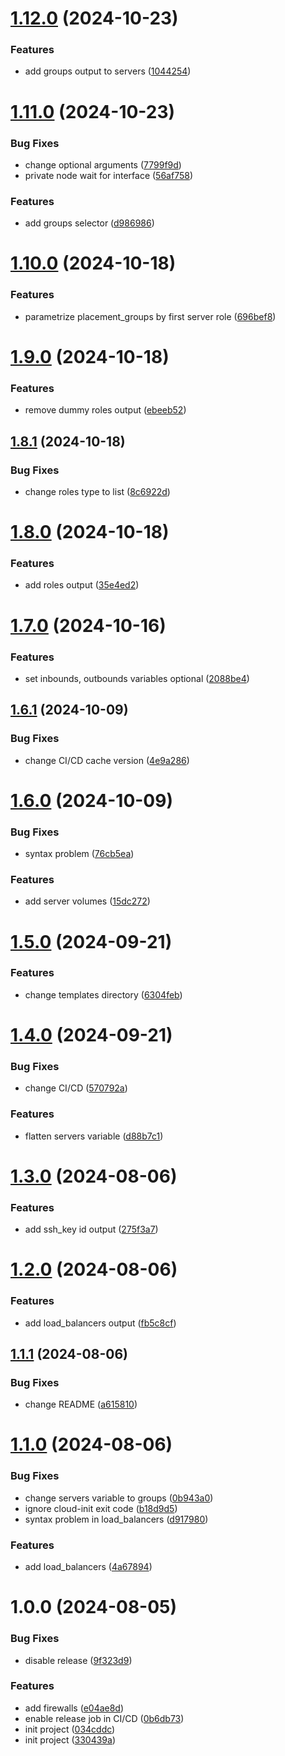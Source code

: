 # [1.12.0](https://github.com/cktf/terraform-hcloud-cluster/compare/1.11.0...1.12.0) (2024-10-23)


### Features

* add groups output to servers ([1044254](https://github.com/cktf/terraform-hcloud-cluster/commit/1044254dec25798c5426f042ade30d7d7d9416c3))

# [1.11.0](https://github.com/cktf/terraform-hcloud-cluster/compare/1.10.0...1.11.0) (2024-10-23)


### Bug Fixes

* change optional arguments ([7799f9d](https://github.com/cktf/terraform-hcloud-cluster/commit/7799f9de6b2c9ba98899df3c624be7fda75d5d31))
* private node wait for interface ([56af758](https://github.com/cktf/terraform-hcloud-cluster/commit/56af7582b591b2e27b7875dacfae9988779902bf))


### Features

* add groups selector ([d986986](https://github.com/cktf/terraform-hcloud-cluster/commit/d98698638c57f98722452a088fe9a8f9c4490c3e))

# [1.10.0](https://github.com/cktf/terraform-hcloud-cluster/compare/1.9.0...1.10.0) (2024-10-18)


### Features

* parametrize placement_groups by first server role ([696bef8](https://github.com/cktf/terraform-hcloud-cluster/commit/696bef8c74112745e43ba5e64171c276f0670333))

# [1.9.0](https://github.com/cktf/terraform-hcloud-cluster/compare/1.8.1...1.9.0) (2024-10-18)


### Features

* remove dummy roles output ([ebeeb52](https://github.com/cktf/terraform-hcloud-cluster/commit/ebeeb5237376dd199969910c4e04d37d4b20b9ff))

## [1.8.1](https://github.com/cktf/terraform-hcloud-cluster/compare/1.8.0...1.8.1) (2024-10-18)


### Bug Fixes

* change roles type to list ([8c6922d](https://github.com/cktf/terraform-hcloud-cluster/commit/8c6922dfc559e1117c35b1d6f6cd039db9de3033))

# [1.8.0](https://github.com/cktf/terraform-hcloud-cluster/compare/1.7.0...1.8.0) (2024-10-18)


### Features

* add roles output ([35e4ed2](https://github.com/cktf/terraform-hcloud-cluster/commit/35e4ed21d7896a160dc471129d60910a883cef3a))

# [1.7.0](https://github.com/cktf/terraform-hcloud-cluster/compare/1.6.1...1.7.0) (2024-10-16)


### Features

* set inbounds, outbounds variables optional ([2088be4](https://github.com/cktf/terraform-hcloud-cluster/commit/2088be45ff1dae525e8b2c19e43ac193afade58f))

## [1.6.1](https://github.com/cktf/terraform-hcloud-cluster/compare/1.6.0...1.6.1) (2024-10-09)


### Bug Fixes

* change CI/CD cache version ([4e9a286](https://github.com/cktf/terraform-hcloud-cluster/commit/4e9a286e2074f5bb6c2552f3347217c5254598bb))

# [1.6.0](https://github.com/cktf/terraform-hcloud-cluster/compare/1.5.0...1.6.0) (2024-10-09)


### Bug Fixes

* syntax problem ([76cb5ea](https://github.com/cktf/terraform-hcloud-cluster/commit/76cb5ea01c591a872d16c7a27af78e72f9b3e5df))


### Features

* add server volumes ([15dc272](https://github.com/cktf/terraform-hcloud-cluster/commit/15dc27237021c8965410f37ddc867fde7e77aff7))

# [1.5.0](https://github.com/cktf/terraform-hcloud-cluster/compare/1.4.0...1.5.0) (2024-09-21)


### Features

* change templates directory ([6304feb](https://github.com/cktf/terraform-hcloud-cluster/commit/6304feb559328534ba3cf3fdd442138c6f768756))

# [1.4.0](https://github.com/cktf/terraform-hcloud-cluster/compare/1.3.0...1.4.0) (2024-09-21)


### Bug Fixes

* change CI/CD ([570792a](https://github.com/cktf/terraform-hcloud-cluster/commit/570792a5b4e407f4b426edc4837bef6c0d73150b))


### Features

* flatten servers variable ([d88b7c1](https://github.com/cktf/terraform-hcloud-cluster/commit/d88b7c1f3fe8efcf6fbdda781d1fb15f61d2c524))

# [1.3.0](https://github.com/cktf/terraform-hcloud-cluster/compare/1.2.0...1.3.0) (2024-08-06)


### Features

* add ssh_key id output ([275f3a7](https://github.com/cktf/terraform-hcloud-cluster/commit/275f3a74fcffd746db5e07625e5c086c16bfc198))

# [1.2.0](https://github.com/cktf/terraform-hcloud-cluster/compare/1.1.1...1.2.0) (2024-08-06)


### Features

* add load_balancers output ([fb5c8cf](https://github.com/cktf/terraform-hcloud-cluster/commit/fb5c8cfcc8c214327bc9dc6a61ba18b05c383b41))

## [1.1.1](https://github.com/cktf/terraform-hcloud-cluster/compare/1.1.0...1.1.1) (2024-08-06)


### Bug Fixes

* change README ([a615810](https://github.com/cktf/terraform-hcloud-cluster/commit/a615810a05c9d8208f809d485c8d363d2f508c15))

# [1.1.0](https://github.com/cktf/terraform-hcloud-cluster/compare/1.0.0...1.1.0) (2024-08-06)


### Bug Fixes

* change servers variable to groups ([0b943a0](https://github.com/cktf/terraform-hcloud-cluster/commit/0b943a0010af615920c85bae80df79fd3d5a46bf))
* ignore cloud-init exit code ([b18d9d5](https://github.com/cktf/terraform-hcloud-cluster/commit/b18d9d51eb3e76e0bec75d18276dc8b01fb65aa7))
* syntax problem in load_balancers ([d917980](https://github.com/cktf/terraform-hcloud-cluster/commit/d917980f12dd34174cfaee77f4b39b5d9d8f8dea))


### Features

* add load_balancers ([4a67894](https://github.com/cktf/terraform-hcloud-cluster/commit/4a6789444ed2cde9c3b838918fb8e7676b030476))

# 1.0.0 (2024-08-05)


### Bug Fixes

* disable release ([9f323d9](https://github.com/cktf/terraform-hcloud-cluster/commit/9f323d92266b3cf8508ec886f329948de9229353))


### Features

* add firewalls ([e04ae8d](https://github.com/cktf/terraform-hcloud-cluster/commit/e04ae8da35c7d35b2ab890b754739933b55398da))
* enable release job in CI/CD ([0b6db73](https://github.com/cktf/terraform-hcloud-cluster/commit/0b6db73305d10f8fc2ed9c01006ea2415436f8cd))
* init project ([034cddc](https://github.com/cktf/terraform-hcloud-cluster/commit/034cddc75f6f2d85bb602e4259ca3a940eea86bd))
* init project ([330439a](https://github.com/cktf/terraform-hcloud-cluster/commit/330439ae937660d0a7c9b13b584a55b4906143e0))
